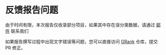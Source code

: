 # 反馈报告问题

由于时间有限，本次报告仅收录部分项目，如果其中存在误分类数据，请通过 [邮件](xiqingongzi+grank@gmail.com) 联系我们

如果报告撰写过程中出现文字错误等问题，您可以直接访问 [GRank](https://github.com/lctt/grank) 仓库，提交 PR 修正。